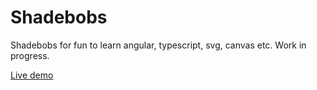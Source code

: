 
# Shadebobs
Shadebobs for fun to learn angular, typescript, svg, canvas etc. Work in progress.

[Live demo](https://torbjorv.github.com/shadebobs)
